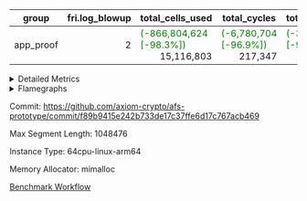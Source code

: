| group | fri.log_blowup | total_cells_used | total_cycles | total_proof_time_ms |
| --- | --- | --- | --- | --- |
| app_proof | <div style='text-align: right'>2</div>  | <span style="color: green">(-866,804,624 [-98.3%])</span> <div style='text-align: right'>15,116,803</div>  | <span style="color: green">(-6,780,704 [-96.9%])</span> <div style='text-align: right'>217,347</div>  | <span style="color: green">(-38,511.0 [-95.2%])</span> <div style='text-align: right'>1,943.0</div>  |


<details>
<summary>Detailed Metrics</summary>

| commit_exe_time_ms | execute_and_trace_gen_time_ms | execute_time_ms | fri.log_blowup | keygen_time_ms |
| --- | --- | --- | --- | --- |
| <div style='text-align: right'>15.0</div>  | <span style="color: red">(+8.0 [+1.6%])</span> <div style='text-align: right'>497.0</div>  | <span style="color: red">(+1.0 [+0.3%])</span> <div style='text-align: right'>319.0</div>  | <div style='text-align: right'>2</div>  | <span style="color: red">(+212.0 [+0.3%])</span> <div style='text-align: right'>74,296.0</div>  |

| air_name | constraints | interactions | quotient_deg |
| --- | --- | --- | --- |
| ProgramAir | <div style='text-align: right'>4</div>  | <div style='text-align: right'>1</div>  | <div style='text-align: right'>1</div>  |
| VmConnectorAir | <div style='text-align: right'>9</div>  | <div style='text-align: right'>3</div>  | <div style='text-align: right'>2</div>  |
| PersistentBoundaryAir<8> | <div style='text-align: right'>6</div>  | <div style='text-align: right'>3</div>  | <div style='text-align: right'>2</div>  |
| MemoryMerkleAir<8> | <div style='text-align: right'>40</div>  | <div style='text-align: right'>4</div>  | <div style='text-align: right'>2</div>  |
| AccessAdapterAir<2> | <div style='text-align: right'>14</div>  | <div style='text-align: right'>5</div>  | <div style='text-align: right'>2</div>  |
| AccessAdapterAir<4> | <div style='text-align: right'>14</div>  | <div style='text-align: right'>5</div>  | <div style='text-align: right'>2</div>  |
| AccessAdapterAir<8> | <div style='text-align: right'>14</div>  | <div style='text-align: right'>5</div>  | <div style='text-align: right'>2</div>  |
| AccessAdapterAir<16> | <div style='text-align: right'>14</div>  | <div style='text-align: right'>5</div>  | <div style='text-align: right'>2</div>  |
| AccessAdapterAir<32> | <div style='text-align: right'>14</div>  | <div style='text-align: right'>5</div>  | <div style='text-align: right'>2</div>  |
| AccessAdapterAir<64> | <div style='text-align: right'>14</div>  | <div style='text-align: right'>5</div>  | <div style='text-align: right'>2</div>  |
| KeccakVmAir | <div style='text-align: right'>4,571</div>  | <div style='text-align: right'>321</div>  | <div style='text-align: right'>2</div>  |
| VmAirWrapper<Rv32HintStoreAdapterAir, Rv32HintStoreCoreAir> | <div style='text-align: right'>17</div>  | <div style='text-align: right'>15</div>  | <div style='text-align: right'>2</div>  |
| VmAirWrapper<Rv32MultAdapterAir, DivRemCoreAir<4, 8> | <div style='text-align: right'>88</div>  | <div style='text-align: right'>25</div>  | <div style='text-align: right'>2</div>  |
| VmAirWrapper<Rv32MultAdapterAir, MulHCoreAir<4, 8> | <div style='text-align: right'>38</div>  | <div style='text-align: right'>24</div>  | <div style='text-align: right'>2</div>  |
| VmAirWrapper<Rv32MultAdapterAir, MultiplicationCoreAir<4, 8> | <div style='text-align: right'>26</div>  | <div style='text-align: right'>19</div>  | <div style='text-align: right'>2</div>  |
| RangeTupleCheckerAir<2> | <div style='text-align: right'>4</div>  | <div style='text-align: right'>1</div>  | <div style='text-align: right'>1</div>  |
| VmAirWrapper<Rv32RdWriteAdapterAir, Rv32AuipcCoreAir> | <div style='text-align: right'>15</div>  | <div style='text-align: right'>11</div>  | <div style='text-align: right'>2</div>  |
| VmAirWrapper<Rv32JalrAdapterAir, Rv32JalrCoreAir> | <div style='text-align: right'>20</div>  | <div style='text-align: right'>16</div>  | <div style='text-align: right'>2</div>  |
| VmAirWrapper<Rv32CondRdWriteAdapterAir, Rv32JalLuiCoreAir> | <div style='text-align: right'>22</div>  | <div style='text-align: right'>10</div>  | <div style='text-align: right'>2</div>  |
| VmAirWrapper<Rv32BranchAdapterAir, BranchLessThanCoreAir<4, 8> | <div style='text-align: right'>41</div>  | <div style='text-align: right'>13</div>  | <div style='text-align: right'>2</div>  |
| VmAirWrapper<Rv32BranchAdapterAir, BranchEqualCoreAir<4> | <div style='text-align: right'>25</div>  | <div style='text-align: right'>11</div>  | <div style='text-align: right'>2</div>  |
| VmAirWrapper<Rv32LoadStoreAdapterAir, LoadSignExtendCoreAir<4, 8> | <div style='text-align: right'>33</div>  | <div style='text-align: right'>18</div>  | <div style='text-align: right'>2</div>  |
| VmAirWrapper<Rv32LoadStoreAdapterAir, LoadStoreCoreAir<4> | <div style='text-align: right'>38</div>  | <div style='text-align: right'>17</div>  | <div style='text-align: right'>2</div>  |
| VmAirWrapper<Rv32BaseAluAdapterAir, ShiftCoreAir<4, 8> | <div style='text-align: right'>90</div>  | <div style='text-align: right'>23</div>  | <div style='text-align: right'>2</div>  |
| VmAirWrapper<Rv32BaseAluAdapterAir, LessThanCoreAir<4, 8> | <div style='text-align: right'>39</div>  | <div style='text-align: right'>17</div>  | <div style='text-align: right'>2</div>  |
| VmAirWrapper<Rv32BaseAluAdapterAir, BaseAluCoreAir<4, 8> | <div style='text-align: right'>43</div>  | <div style='text-align: right'>19</div>  | <div style='text-align: right'>2</div>  |
| BitwiseOperationLookupAir<8> | <div style='text-align: right'>4</div>  | <div style='text-align: right'>2</div>  | <div style='text-align: right'>2</div>  |
| PhantomAir | <div style='text-align: right'>5</div>  | <div style='text-align: right'>3</div>  | <div style='text-align: right'>2</div>  |
| Poseidon2VmAir<BabyBearParameters> | <div style='text-align: right'>525</div>  | <div style='text-align: right'>32</div>  | <div style='text-align: right'>2</div>  |
| VariableRangeCheckerAir | <div style='text-align: right'>4</div>  | <div style='text-align: right'>1</div>  | <div style='text-align: right'>1</div>  |

| group | segment | stark_prove_excluding_trace_time_ms | total_cells | total_cells_used | total_cycles | trace_gen_time_ms |
| --- | --- | --- | --- | --- | --- | --- |
| app_proof | 0 | <span style="color: green">(-38,511.0 [-95.2%])</span> <div style='text-align: right'>1,943.0</div>  | <span style="color: green">(-1,414,524,164 [-96.6%])</span> <div style='text-align: right'>50,533,140</div>  | <span style="color: green">(-866,804,624 [-98.3%])</span> <div style='text-align: right'>15,116,803</div>  | <span style="color: green">(-6,780,704 [-96.9%])</span> <div style='text-align: right'>217,347</div>  | <span style="color: green">(-9,831.0 [-98.3%])</span> <div style='text-align: right'>168.0</div>  |

| group | chip_name | segment | rows_used |
| --- | --- | --- | --- |
| app_proof | ProgramChip | 0 | <span style="color: green">(-289,815 [-93.9%])</span> <div style='text-align: right'>18,961</div>  |
| app_proof | VmConnectorAir | 0 | <div style='text-align: right'>2</div>  |
| app_proof | Boundary | 0 | <span style="color: green">(-402,076 [-98.7%])</span> <div style='text-align: right'>5,178</div>  |
| app_proof | Merkle | 0 | <span style="color: green">(-588,924 [-99.1%])</span> <div style='text-align: right'>5,524</div>  |
| app_proof | AccessAdapter<8> | 0 | <span style="color: green">(-471,562 [-98.9%])</span> <div style='text-align: right'>5,178</div>  |
| app_proof | <Rv32HintStoreAdapterAir,Rv32HintStoreCoreAir> | 0 | <div style='text-align: right'>1,563</div>  |
| app_proof | <Rv32MultAdapterAir,MulHCoreAir<4, 8>> | 0 | <div style='text-align: right'>86</div>  |
| app_proof | <Rv32MultAdapterAir,MultiplicationCoreAir<4, 8>> | 0 | <div style='text-align: right'>116</div>  |
| app_proof | RangeTupleCheckerAir<2> | 0 | <div style='text-align: right'>524,288</div>  |
| app_proof | <Rv32RdWriteAdapterAir,Rv32AuipcCoreAir> | 0 | <div style='text-align: right'>1,331</div>  |
| app_proof | <Rv32JalrAdapterAir,Rv32JalrCoreAir> | 0 | <div style='text-align: right'>2,940</div>  |
| app_proof | <Rv32CondRdWriteAdapterAir,Rv32JalLuiCoreAir> | 0 | <div style='text-align: right'>5,003</div>  |
| app_proof | <Rv32BranchAdapterAir,BranchLessThanCoreAir<4, 8>> | 0 | <div style='text-align: right'>16,738</div>  |
| app_proof | <Rv32BranchAdapterAir,BranchEqualCoreAir<4>> | 0 | <div style='text-align: right'>27,336</div>  |
| app_proof | <Rv32LoadStoreAdapterAir,LoadSignExtendCoreAir<4, 8>> | 0 | <div style='text-align: right'>1,236</div>  |
| app_proof | <Rv32LoadStoreAdapterAir,LoadStoreCoreAir<4>> | 0 | <div style='text-align: right'>55,121</div>  |
| app_proof | <Rv32BaseAluAdapterAir,ShiftCoreAir<4, 8>> | 0 | <div style='text-align: right'>16,188</div>  |
| app_proof | <Rv32BaseAluAdapterAir,LessThanCoreAir<4, 8>> | 0 | <div style='text-align: right'>575</div>  |
| app_proof | <Rv32BaseAluAdapterAir,BaseAluCoreAir<4, 8>> | 0 | <div style='text-align: right'>89,109</div>  |
| app_proof | BitwiseOperationLookupAir<8> | 0 | <div style='text-align: right'>65,536</div>  |
| app_proof | PhantomAir | 0 | <span style="color: green">(-621,073 [-100.0%])</span> <div style='text-align: right'>5</div>  |
| app_proof | Poseidon2VmAir<BabyBearParameters> | 0 | <span style="color: green">(-991,000 [-98.9%])</span> <div style='text-align: right'>10,702</div>  |
| app_proof | VariableRangeCheckerAir | 0 | <div style='text-align: right'>262,144</div>  |

| group | dsl_ir | opcode | segment | frequency |
| --- | --- | --- | --- | --- |
| app_proof |  | ADD | 0 | <span style="color: green">(-2,289,110 [-97.0%])</span> <div style='text-align: right'>69,773</div>  |
| app_proof |  | AND | 0 | <div style='text-align: right'>10,124</div>  |
| app_proof |  | AUIPC | 0 | <div style='text-align: right'>1,331</div>  |
| app_proof |  | BEQ | 0 | <span style="color: green">(-2,206 [-12.4%])</span> <div style='text-align: right'>15,568</div>  |
| app_proof |  | BGE | 0 | <div style='text-align: right'>703</div>  |
| app_proof |  | BGEU | 0 | <div style='text-align: right'>6,863</div>  |
| app_proof |  | BLT | 0 | <div style='text-align: right'>3,354</div>  |
| app_proof |  | BLTU | 0 | <div style='text-align: right'>5,818</div>  |
| app_proof |  | BNE | 0 | <span style="color: green">(-1,333,166 [-99.1%])</span> <div style='text-align: right'>11,768</div>  |
| app_proof |  | HINT_STOREW | 0 | <div style='text-align: right'>1,563</div>  |
| app_proof |  | JAL | 0 | <span style="color: green">(-82,057 [-95.7%])</span> <div style='text-align: right'>3,685</div>  |
| app_proof |  | JALR | 0 | <div style='text-align: right'>2,940</div>  |
| app_proof |  | LOADB | 0 | <div style='text-align: right'>1,236</div>  |
| app_proof |  | LOADBU | 0 | <div style='text-align: right'>23,858</div>  |
| app_proof |  | LOADHU | 0 | <div style='text-align: right'>3</div>  |
| app_proof |  | LOADW | 0 | <span style="color: green">(-179,098 [-93.0%])</span> <div style='text-align: right'>13,465</div>  |
| app_proof |  | LUI | 0 | <div style='text-align: right'>1,318</div>  |
| app_proof |  | MUL | 0 | <span style="color: green">(-185,365 [-99.9%])</span> <div style='text-align: right'>116</div>  |
| app_proof |  | MULHU | 0 | <div style='text-align: right'>86</div>  |
| app_proof |  | OR | 0 | <div style='text-align: right'>7,608</div>  |
| app_proof |  | PHANTOM | 0 | <span style="color: green">(-621,073 [-100.0%])</span> <div style='text-align: right'>5</div>  |
| app_proof |  | SLL | 0 | <div style='text-align: right'>7,118</div>  |
| app_proof |  | SLT | 0 | <div style='text-align: right'>5</div>  |
| app_proof |  | SLTU | 0 | <div style='text-align: right'>570</div>  |
| app_proof |  | SRA | 0 | <div style='text-align: right'>8</div>  |
| app_proof |  | SRL | 0 | <div style='text-align: right'>9,062</div>  |
| app_proof |  | STOREB | 0 | <div style='text-align: right'>5,133</div>  |
| app_proof |  | STOREH | 0 | <div style='text-align: right'>10</div>  |
| app_proof |  | STOREW | 0 | <span style="color: green">(-234,546 [-94.9%])</span> <div style='text-align: right'>12,652</div>  |
| app_proof |  | SUB | 0 | <span style="color: green">(-76,147 [-98.2%])</span> <div style='text-align: right'>1,416</div>  |
| app_proof |  | XOR | 0 | <div style='text-align: right'>188</div>  |

| group | air_name | dsl_ir | opcode | segment | cells_used |
| --- | --- | --- | --- | --- | --- |
| app_proof | <Rv32BaseAluAdapterAir,BaseAluCoreAir<4, 8>> |  | ADD | 0 | <div style='text-align: right'>2,511,828</div>  |
| app_proof | AccessAdapter<8> |  | ADD | 0 | <span style="color: green">(-294,270 [-100.0%])</span> <div style='text-align: right'>85</div>  |
| app_proof | Boundary |  | ADD | 0 | <span style="color: green">(-692,400 [-100.0%])</span> <div style='text-align: right'>200</div>  |
| app_proof | Merkle |  | ADD | 0 | <span style="color: green">(-2,038,912 [-100.0%])</span> <div style='text-align: right'>128</div>  |
| app_proof | <Rv32BaseAluAdapterAir,BaseAluCoreAir<4, 8>> |  | AND | 0 | <div style='text-align: right'>364,464</div>  |
| app_proof | <Rv32RdWriteAdapterAir,Rv32AuipcCoreAir> |  | AUIPC | 0 | <div style='text-align: right'>27,951</div>  |
| app_proof | AccessAdapter<8> |  | AUIPC | 0 | <div style='text-align: right'>51</div>  |
| app_proof | Boundary |  | AUIPC | 0 | <div style='text-align: right'>120</div>  |
| app_proof | Merkle |  | AUIPC | 0 | <div style='text-align: right'>3,520</div>  |
| app_proof | <Rv32BranchAdapterAir,BranchEqualCoreAir<4>> |  | BEQ | 0 | <div style='text-align: right'>404,768</div>  |
| app_proof | <Rv32BranchAdapterAir,BranchLessThanCoreAir<4, 8>> |  | BGE | 0 | <div style='text-align: right'>22,496</div>  |
| app_proof | <Rv32BranchAdapterAir,BranchLessThanCoreAir<4, 8>> |  | BGEU | 0 | <div style='text-align: right'>219,616</div>  |
| app_proof | <Rv32BranchAdapterAir,BranchLessThanCoreAir<4, 8>> |  | BLT | 0 | <div style='text-align: right'>107,328</div>  |
| app_proof | <Rv32BranchAdapterAir,BranchLessThanCoreAir<4, 8>> |  | BLTU | 0 | <div style='text-align: right'>186,176</div>  |
| app_proof | <Rv32BranchAdapterAir,BranchEqualCoreAir<4>> |  | BNE | 0 | <div style='text-align: right'>305,968</div>  |
| app_proof | <Rv32HintStoreAdapterAir,Rv32HintStoreCoreAir> |  | HINT_STOREW | 0 | <div style='text-align: right'>40,638</div>  |
| app_proof | AccessAdapter<8> |  | HINT_STOREW | 0 | <div style='text-align: right'>13,277</div>  |
| app_proof | Boundary |  | HINT_STOREW | 0 | <div style='text-align: right'>31,240</div>  |
| app_proof | Merkle |  | HINT_STOREW | 0 | <div style='text-align: right'>50,240</div>  |
| app_proof | <Rv32CondRdWriteAdapterAir,Rv32JalLuiCoreAir> |  | JAL | 0 | <div style='text-align: right'>66,330</div>  |
| app_proof | <Rv32JalrAdapterAir,Rv32JalrCoreAir> |  | JALR | 0 | <div style='text-align: right'>82,320</div>  |
| app_proof | <Rv32LoadStoreAdapterAir,LoadSignExtendCoreAir<4, 8>> |  | LOADB | 0 | <div style='text-align: right'>43,260</div>  |
| app_proof | <Rv32LoadStoreAdapterAir,LoadStoreCoreAir<4>> |  | LOADBU | 0 | <div style='text-align: right'>954,320</div>  |
| app_proof | AccessAdapter<8> |  | LOADBU | 0 | <div style='text-align: right'>2,856</div>  |
| app_proof | Boundary |  | LOADBU | 0 | <div style='text-align: right'>6,720</div>  |
| app_proof | Merkle |  | LOADBU | 0 | <div style='text-align: right'>12,352</div>  |
| app_proof | <Rv32LoadStoreAdapterAir,LoadStoreCoreAir<4>> |  | LOADHU | 0 | <div style='text-align: right'>120</div>  |
| app_proof | <Rv32LoadStoreAdapterAir,LoadStoreCoreAir<4>> |  | LOADW | 0 | <div style='text-align: right'>538,600</div>  |
| app_proof | AccessAdapter<8> |  | LOADW | 0 | <span style="color: green">(-122,842 [-98.5%])</span> <div style='text-align: right'>1,921</div>  |
| app_proof | Boundary |  | LOADW | 0 | <span style="color: green">(-243,680 [-98.2%])</span> <div style='text-align: right'>4,520</div>  |
| app_proof | Merkle |  | LOADW | 0 | <span style="color: green">(-385,344 [-96.9%])</span> <div style='text-align: right'>12,160</div>  |
| app_proof | <Rv32CondRdWriteAdapterAir,Rv32JalLuiCoreAir> |  | LUI | 0 | <div style='text-align: right'>23,724</div>  |
| app_proof | AccessAdapter<8> |  | LUI | 0 | <div style='text-align: right'>17</div>  |
| app_proof | Boundary |  | LUI | 0 | <div style='text-align: right'>40</div>  |
| app_proof | <Rv32MultAdapterAir,MultiplicationCoreAir<4, 8>> |  | MUL | 0 | <div style='text-align: right'>3,596</div>  |
| app_proof | <Rv32MultAdapterAir,MulHCoreAir<4, 8>> |  | MULHU | 0 | <div style='text-align: right'>3,354</div>  |
| app_proof | <Rv32BaseAluAdapterAir,BaseAluCoreAir<4, 8>> |  | OR | 0 | <div style='text-align: right'>273,888</div>  |
| app_proof | PhantomAir |  | PHANTOM | 0 | <span style="color: green">(-3,726,438 [-100.0%])</span> <div style='text-align: right'>30</div>  |
| app_proof | <Rv32BaseAluAdapterAir,ShiftCoreAir<4, 8>> |  | SLL | 0 | <div style='text-align: right'>377,254</div>  |
| app_proof | <Rv32BaseAluAdapterAir,LessThanCoreAir<4, 8>> |  | SLT | 0 | <div style='text-align: right'>185</div>  |
| app_proof | <Rv32BaseAluAdapterAir,LessThanCoreAir<4, 8>> |  | SLTU | 0 | <div style='text-align: right'>21,090</div>  |
| app_proof | AccessAdapter<8> |  | SLTU | 0 | <div style='text-align: right'>17</div>  |
| app_proof | Boundary |  | SLTU | 0 | <div style='text-align: right'>40</div>  |
| app_proof | <Rv32BaseAluAdapterAir,ShiftCoreAir<4, 8>> |  | SRA | 0 | <div style='text-align: right'>424</div>  |
| app_proof | <Rv32BaseAluAdapterAir,ShiftCoreAir<4, 8>> |  | SRL | 0 | <div style='text-align: right'>480,286</div>  |
| app_proof | <Rv32LoadStoreAdapterAir,LoadStoreCoreAir<4>> |  | STOREB | 0 | <div style='text-align: right'>205,320</div>  |
| app_proof | AccessAdapter<8> |  | STOREB | 0 | <div style='text-align: right'>10,472</div>  |
| app_proof | Boundary |  | STOREB | 0 | <div style='text-align: right'>24,640</div>  |
| app_proof | Merkle |  | STOREB | 0 | <div style='text-align: right'>39,232</div>  |
| app_proof | <Rv32LoadStoreAdapterAir,LoadStoreCoreAir<4>> |  | STOREH | 0 | <div style='text-align: right'>400</div>  |
| app_proof | AccessAdapter<8> |  | STOREH | 0 | <div style='text-align: right'>17</div>  |
| app_proof | Boundary |  | STOREH | 0 | <div style='text-align: right'>40</div>  |
| app_proof | <Rv32LoadStoreAdapterAir,LoadStoreCoreAir<4>> |  | STOREW | 0 | <div style='text-align: right'>506,080</div>  |
| app_proof | AccessAdapter<8> |  | STOREW | 0 | <span style="color: green">(-223,601 [-93.6%])</span> <div style='text-align: right'>15,300</div>  |
| app_proof | Boundary |  | STOREW | 0 | <span style="color: green">(-526,120 [-93.6%])</span> <div style='text-align: right'>36,000</div>  |
| app_proof | Merkle |  | STOREW | 0 | <span style="color: green">(-2,735,808 [-97.9%])</span> <div style='text-align: right'>59,072</div>  |
| app_proof | <Rv32BaseAluAdapterAir,BaseAluCoreAir<4, 8>> |  | SUB | 0 | <div style='text-align: right'>50,976</div>  |
| app_proof | <Rv32BaseAluAdapterAir,BaseAluCoreAir<4, 8>> |  | XOR | 0 | <div style='text-align: right'>6,768</div>  |

| group | execute_time_ms | fri.log_blowup | num_segments | total_cells_used | total_cycles | total_proof_time_ms |
| --- | --- | --- | --- | --- | --- | --- |
| app_proof | <span style="color: green">(-7.0 [-2.2%])</span> <div style='text-align: right'>310.0</div>  | <div style='text-align: right'>2</div>  | <div style='text-align: right'>1</div>  | <span style="color: green">(-866,804,624 [-98.3%])</span> <div style='text-align: right'>15,116,803</div>  | <span style="color: green">(-6,780,704 [-96.9%])</span> <div style='text-align: right'>217,347</div>  | <span style="color: green">(-38,511.0 [-95.2%])</span> <div style='text-align: right'>1,943.0</div>  |

| group | air_name | segment | cells | main_cols | perm_cols | prep_cols | rows |
| --- | --- | --- | --- | --- | --- | --- | --- |
| app_proof | ProgramAir | 0 | <span style="color: green">(-8,847,360 [-93.8%])</span> <div style='text-align: right'>589,824</div>  | <div style='text-align: right'>10</div>  | <div style='text-align: right'>8</div>  |  | <span style="color: green">(-491,520 [-93.8%])</span> <div style='text-align: right'>32,768</div>  |
| app_proof | VmConnectorAir | 0 | <div style='text-align: right'>32</div>  | <div style='text-align: right'>4</div>  | <div style='text-align: right'>12</div>  | <div style='text-align: right'>1</div>  | <div style='text-align: right'>2</div>  |
| app_proof | PersistentBoundaryAir<8> | 0 | <span style="color: green">(-14,417,920 [-98.2%])</span> <div style='text-align: right'>262,144</div>  | <div style='text-align: right'>20</div>  | <div style='text-align: right'>12</div>  |  | <span style="color: green">(-516,096 [-98.4%])</span> <div style='text-align: right'>8,192</div>  |
| app_proof | MemoryMerkleAir<8> | 0 | <span style="color: green">(-45,711,360 [-99.1%])</span> <div style='text-align: right'>425,984</div>  | <div style='text-align: right'>32</div>  | <div style='text-align: right'>20</div>  |  | <span style="color: green">(-1,040,384 [-99.2%])</span> <div style='text-align: right'>8,192</div>  |
| app_proof | AccessAdapterAir<8> | 0 | <span style="color: green">(-16,965,632 [-98.1%])</span> <div style='text-align: right'>335,872</div>  | <div style='text-align: right'>17</div>  | <div style='text-align: right'>24</div>  |  | <span style="color: green">(-516,096 [-98.4%])</span> <div style='text-align: right'>8,192</div>  |
| app_proof | KeccakVmAir | 0 | <div style='text-align: right'>4,452</div>  | <div style='text-align: right'>3,164</div>  | <div style='text-align: right'>1,288</div>  |  | <div style='text-align: right'>1</div>  |
| app_proof | VmAirWrapper<Rv32HintStoreAdapterAir, Rv32HintStoreCoreAir> | 0 | <div style='text-align: right'>126,976</div>  | <div style='text-align: right'>26</div>  | <div style='text-align: right'>36</div>  |  | <div style='text-align: right'>2,048</div>  |
| app_proof | VmAirWrapper<Rv32MultAdapterAir, MulHCoreAir<4, 8> | 0 | <div style='text-align: right'>17,792</div>  | <div style='text-align: right'>39</div>  | <div style='text-align: right'>100</div>  |  | <div style='text-align: right'>128</div>  |
| app_proof | VmAirWrapper<Rv32MultAdapterAir, MultiplicationCoreAir<4, 8> | 0 | <div style='text-align: right'>14,208</div>  | <div style='text-align: right'>31</div>  | <div style='text-align: right'>80</div>  |  | <div style='text-align: right'>128</div>  |
| app_proof | RangeTupleCheckerAir<2> | 0 | <div style='text-align: right'>4,718,592</div>  | <div style='text-align: right'>1</div>  | <div style='text-align: right'>8</div>  | <div style='text-align: right'>2</div>  | <div style='text-align: right'>524,288</div>  |
| app_proof | VmAirWrapper<Rv32RdWriteAdapterAir, Rv32AuipcCoreAir> | 0 | <div style='text-align: right'>100,352</div>  | <div style='text-align: right'>21</div>  | <div style='text-align: right'>28</div>  |  | <div style='text-align: right'>2,048</div>  |
| app_proof | VmAirWrapper<Rv32JalrAdapterAir, Rv32JalrCoreAir> | 0 | <div style='text-align: right'>262,144</div>  | <div style='text-align: right'>28</div>  | <div style='text-align: right'>36</div>  |  | <div style='text-align: right'>4,096</div>  |
| app_proof | VmAirWrapper<Rv32CondRdWriteAdapterAir, Rv32JalLuiCoreAir> | 0 | <div style='text-align: right'>507,904</div>  | <div style='text-align: right'>18</div>  | <div style='text-align: right'>44</div>  |  | <div style='text-align: right'>8,192</div>  |
| app_proof | VmAirWrapper<Rv32BranchAdapterAir, BranchLessThanCoreAir<4, 8> | 0 | <div style='text-align: right'>2,883,584</div>  | <div style='text-align: right'>32</div>  | <div style='text-align: right'>56</div>  |  | <div style='text-align: right'>32,768</div>  |
| app_proof | VmAirWrapper<Rv32BranchAdapterAir, BranchEqualCoreAir<4> | 0 | <div style='text-align: right'>2,424,832</div>  | <div style='text-align: right'>26</div>  | <div style='text-align: right'>48</div>  |  | <div style='text-align: right'>32,768</div>  |
| app_proof | VmAirWrapper<Rv32LoadStoreAdapterAir, LoadSignExtendCoreAir<4, 8> | 0 | <div style='text-align: right'>227,328</div>  | <div style='text-align: right'>35</div>  | <div style='text-align: right'>76</div>  |  | <div style='text-align: right'>2,048</div>  |
| app_proof | VmAirWrapper<Rv32LoadStoreAdapterAir, LoadStoreCoreAir<4> | 0 | <div style='text-align: right'>7,340,032</div>  | <div style='text-align: right'>40</div>  | <div style='text-align: right'>72</div>  |  | <div style='text-align: right'>65,536</div>  |
| app_proof | VmAirWrapper<Rv32BaseAluAdapterAir, ShiftCoreAir<4, 8> | 0 | <div style='text-align: right'>1,720,320</div>  | <div style='text-align: right'>53</div>  | <div style='text-align: right'>52</div>  |  | <div style='text-align: right'>16,384</div>  |
| app_proof | VmAirWrapper<Rv32BaseAluAdapterAir, LessThanCoreAir<4, 8> | 0 | <div style='text-align: right'>78,848</div>  | <div style='text-align: right'>37</div>  | <div style='text-align: right'>40</div>  |  | <div style='text-align: right'>1,024</div>  |
| app_proof | VmAirWrapper<Rv32BaseAluAdapterAir, BaseAluCoreAir<4, 8> | 0 | <div style='text-align: right'>15,204,352</div>  | <div style='text-align: right'>36</div>  | <div style='text-align: right'>80</div>  |  | <div style='text-align: right'>131,072</div>  |
| app_proof | BitwiseOperationLookupAir<8> | 0 | <div style='text-align: right'>655,360</div>  | <div style='text-align: right'>2</div>  | <div style='text-align: right'>8</div>  | <div style='text-align: right'>3</div>  | <div style='text-align: right'>65,536</div>  |
| app_proof | PhantomAir | 0 | <span style="color: green">(-14,679,920 [-100.0%])</span> <div style='text-align: right'>144</div>  | <div style='text-align: right'>6</div>  | <div style='text-align: right'>12</div>  |  | <span style="color: green">(-1,048,568 [-100.0%])</span> <div style='text-align: right'>8</div>  |
| app_proof | Poseidon2VmAir<BabyBearParameters> | 0 | <span style="color: green">(-613,629,952 [-98.4%])</span> <div style='text-align: right'>10,272,768</div>  | <div style='text-align: right'>559</div>  | <div style='text-align: right'>68</div>  |  | <span style="color: green">(-1,032,192 [-98.4%])</span> <div style='text-align: right'>16,384</div>  |
| app_proof | VariableRangeCheckerAir | 0 | <div style='text-align: right'>2,359,296</div>  | <div style='text-align: right'>1</div>  | <div style='text-align: right'>8</div>  | <div style='text-align: right'>2</div>  | <div style='text-align: right'>262,144</div>  |

| segment | trace_gen_time_ms |
| --- | --- |
| 0 | <span style="color: red">(+7.0 [+4.1%])</span> <div style='text-align: right'>176.0</div>  |

</details>



<details>
<summary>Flamegraphs</summary>

[![](https://axiom-public-data-sandbox-us-east-1.s3.us-east-1.amazonaws.com/benchmark/github/flamegraphs/f89b9415e242b733de17c37ffe6d17c767acb469/base64_json-2-2-1048476-64cpu-linux-arm64-mimalloc-app_proof.dsl_ir.opcode.air_name.cells_used.reverse.svg)](https://axiom-public-data-sandbox-us-east-1.s3.us-east-1.amazonaws.com/benchmark/github/flamegraphs/f89b9415e242b733de17c37ffe6d17c767acb469/base64_json-2-2-1048476-64cpu-linux-arm64-mimalloc-app_proof.dsl_ir.opcode.air_name.cells_used.reverse.svg)
[![](https://axiom-public-data-sandbox-us-east-1.s3.us-east-1.amazonaws.com/benchmark/github/flamegraphs/f89b9415e242b733de17c37ffe6d17c767acb469/base64_json-2-2-1048476-64cpu-linux-arm64-mimalloc-app_proof.dsl_ir.opcode.air_name.cells_used.svg)](https://axiom-public-data-sandbox-us-east-1.s3.us-east-1.amazonaws.com/benchmark/github/flamegraphs/f89b9415e242b733de17c37ffe6d17c767acb469/base64_json-2-2-1048476-64cpu-linux-arm64-mimalloc-app_proof.dsl_ir.opcode.air_name.cells_used.svg)
[![](https://axiom-public-data-sandbox-us-east-1.s3.us-east-1.amazonaws.com/benchmark/github/flamegraphs/f89b9415e242b733de17c37ffe6d17c767acb469/base64_json-2-2-1048476-64cpu-linux-arm64-mimalloc-app_proof.dsl_ir.opcode.frequency.reverse.svg)](https://axiom-public-data-sandbox-us-east-1.s3.us-east-1.amazonaws.com/benchmark/github/flamegraphs/f89b9415e242b733de17c37ffe6d17c767acb469/base64_json-2-2-1048476-64cpu-linux-arm64-mimalloc-app_proof.dsl_ir.opcode.frequency.reverse.svg)
[![](https://axiom-public-data-sandbox-us-east-1.s3.us-east-1.amazonaws.com/benchmark/github/flamegraphs/f89b9415e242b733de17c37ffe6d17c767acb469/base64_json-2-2-1048476-64cpu-linux-arm64-mimalloc-app_proof.dsl_ir.opcode.frequency.svg)](https://axiom-public-data-sandbox-us-east-1.s3.us-east-1.amazonaws.com/benchmark/github/flamegraphs/f89b9415e242b733de17c37ffe6d17c767acb469/base64_json-2-2-1048476-64cpu-linux-arm64-mimalloc-app_proof.dsl_ir.opcode.frequency.svg)

</details>

Commit: https://github.com/axiom-crypto/afs-prototype/commit/f89b9415e242b733de17c37ffe6d17c767acb469

Max Segment Length: 1048476

Instance Type: 64cpu-linux-arm64

Memory Allocator: mimalloc

[Benchmark Workflow](https://github.com/axiom-crypto/afs-prototype/actions/runs/12268035233)
